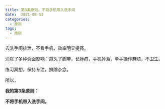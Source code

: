 ```yaml
---
title: 第3条原则，不将手机带入洗手间
date:  2021-08-13
categories:
  - 原则
tags:
  - 原则
---
```


去洗手间排泄，不看手机，效率明显提高。

消除了多种负面影响：蹲久了脚麻，长痔疮，手机掉落，单手操作麻烦，不卫生。

练习冥想，保持专注，排除杂念。

所以，

**我的第3条原则：**

**不将手机带入洗手间。**
